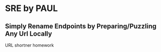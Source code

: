 # SRE by PAUL
## Simply Rename Endpoints by Preparing/Puzzling Any Url Locally

URL shortner homework
